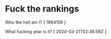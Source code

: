 # Fuck the rankings

Who the hell am I?
{ 1864158 }

What fucking year is it?
[ 2024-03-21T02:45:56Z ]
